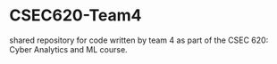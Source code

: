 # CSEC620-Team4
shared repository for code written by team 4 as part of the CSEC 620: Cyber Analytics and ML course.

